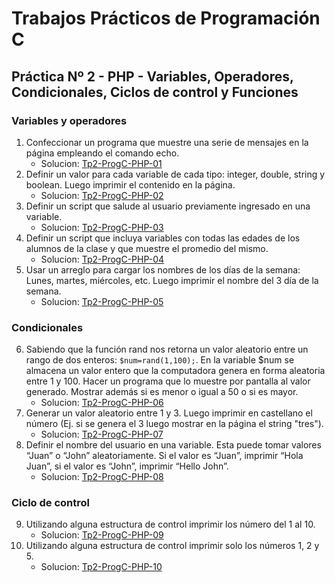 # Trabajos Prácticos de Programación C
## Práctica Nº 2 - PHP - Variables, Operadores, Condicionales, Ciclos de control y Funciones
### Variables y operadores

1. Confeccionar un programa que muestre una serie de mensajes en la página empleando el comando echo.
    * Solucion: [Tp2-ProgC-PHP-01](http://progc.epizy.com/Tp2-ProgC/Tp2-ProgC-PHP-01/punto-PHP-01.php)
2. Definir un valor para cada variable de cada tipo: integer, double, string y boolean. Luego imprimir el contenido en la página.
    * Solucion: [Tp2-ProgC-PHP-02](http://progc.epizy.com/Tp2-ProgC/Tp2-ProgC-PHP-02/punto-PHP-02.php)
3. Definir un script que salude al usuario previamente ingresado en una variable.
	* Solucion: [Tp2-ProgC-PHP-03](http://progc.epizy.com/Tp2-ProgC/Tp2-ProgC-PHP-03/punto-PHP-03.php)
4. Definir un script que incluya variables con todas las edades de los alumnos de la clase y que muestre el promedio del mismo.
	* Solucion: [Tp2-ProgC-PHP-04](http://progc.epizy.com/Tp2-ProgC/Tp2-ProgC-PHP-04/punto-PHP-04.php)
5. Usar un arreglo para cargar los nombres de los días de la semana: Lunes, martes, miércoles, etc. Luego imprimir el nombre del 3 día de la semana.
	* Solucion: [Tp2-ProgC-PHP-05](http://progc.epizy.com/Tp2-ProgC/Tp2-ProgC-PHP-05/punto-PHP-05.php)

### Condicionales
6. Sabiendo que la función rand nos retorna un valor aleatorio entre un rango de dos enteros: `$num=rand(1,100);`. En la variable $num se almacena un valor entero que la computadora genera en forma aleatoria entre 1 y 100. Hacer un programa que lo muestre por pantalla al valor generado. Mostrar además si es menor o igual a 50 o si es mayor. 
	* Solucion: [Tp2-ProgC-PHP-06](http://progc.epizy.com/Tp2-ProgC/Tp2-ProgC-PHP-06/punto-PHP-06.php)
7. Generar un valor aleatorio entre 1 y 3. Luego imprimir en castellano el número (Ej. si se genera el 3 luego mostrar en la página el string "tres").
	* Solucion: [Tp2-ProgC-PHP-07](http://progc.epizy.com/Tp2-ProgC/Tp2-ProgC-PHP-07/punto-PHP-07.php)
8. Definir el nombre del usuario en una variable. Esta puede tomar valores “Juan” o “John” aleatoriamente. Si el valor es “Juan”, imprimir “Hola Juan”, si el valor es “John”, imprimir “Hello John”.
	* Solucion: [Tp2-ProgC-PHP-08](http://progc.epizy.com/Tp2-ProgC/Tp2-ProgC-PHP-08/punto-PHP-08.php)

### Ciclo de control
9. Utilizando alguna estructura de control imprimir los número del 1 al 10.
	* Solucion: [Tp2-ProgC-PHP-09](http://progc.epizy.com/Tp2-ProgC/Tp2-ProgC-PHP-09/punto-PHP-09.php)
10. Utilizando alguna estructura de control imprimir solo los números 1, 2 y 5.
	* Solucion: [Tp2-ProgC-PHP-10](http://progc.epizy.com/Tp2-ProgC/Tp2-ProgC-PHP-10/punto-PHP-10.php)